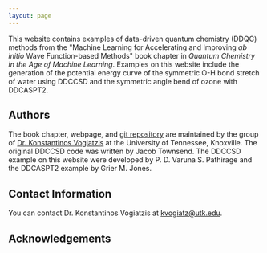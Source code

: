 ```yaml
---
layout: page 
---
```

This website contains examples of data-driven quantum chemistry (DDQC) methods from the "Machine Learning for Accelerating and Improving *ab initio* Wave Function-based Methods" book chapter in  *Quantum Chemistry in the Age of Machine Learning*. Examples on this website include the generation of the potential energy curve of the symmetric O-H bond stretch of water using DDCCSD and the symmetric angle bend of ozone with DDCASPT2. 


## Authors
The book chapter, webpage, and [git repository](https://github.com/ChemRacer/DDQC_Demo) are maintained by the group of [Dr. Konstantinos Vogiatzis](https://vogiatzis.utk.edu/) at the University of Tennessee, Knoxville. The original DDCCSD code was written by Jacob Townsend. The DDCCSD example on this website were developed by P. D. Varuna S. Pathirage and the DDCASPT2 example by Grier M. Jones.


## Contact Information
You can contact Dr. Konstantinos Vogiatzis at [kvogiatz@utk.edu](kvogiatz@utk.edu).

## Acknowledgements

